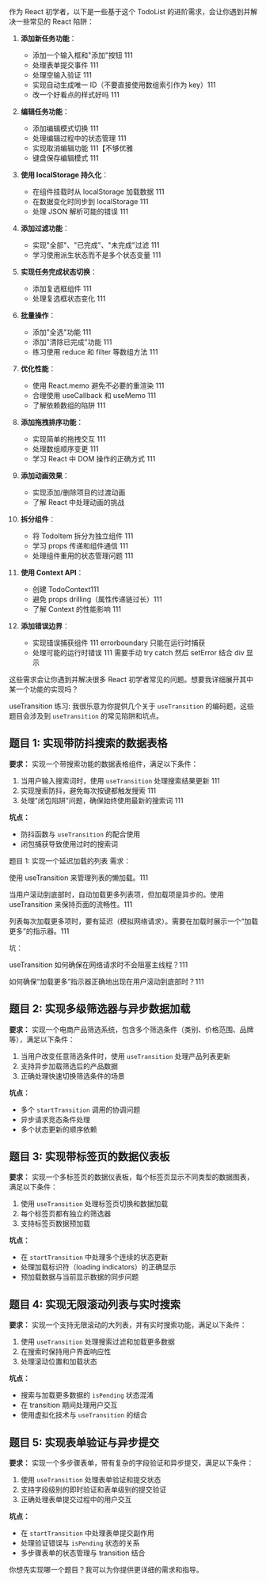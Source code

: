 作为 React 初学者，以下是一些基于这个 TodoList 的进阶需求，会让你遇到并解决一些常见的 React 陷阱：

1. **添加新任务功能**：

   - 添加一个输入框和"添加"按钮 111
   - 处理表单提交事件 111
   - 处理空输入验证 111
   - 实现自动生成唯一 ID（不要直接使用数组索引作为 key）111
   - 改一个好看点的样式好吗 111

2. **编辑任务功能**：

   - 添加编辑模式切换 111
   - 处理编辑过程中的状态管理 111
   - 实现取消编辑功能 111【不够优雅
   - 键盘保存编辑模式 111

3. **使用 localStorage 持久化**：

   - 在组件挂载时从 localStorage 加载数据 111
   - 在数据变化时同步到 localStorage 111
   - 处理 JSON 解析可能的错误 111

4. **添加过滤功能**：

   - 实现"全部"、"已完成"、"未完成"过滤 111
   - 学习使用派生状态而不是多个状态变量 111

5. **实现任务完成状态切换**：

   - 添加复选框组件 111
   - 处理复选框状态变化 111

6. **批量操作**：

   - 添加"全选"功能 111
   - 添加"清除已完成"功能 111
   - 练习使用 reduce 和 filter 等数组方法 111

7. **优化性能**：

   - 使用 React.memo 避免不必要的重渲染 111
   - 合理使用 useCallback 和 useMemo 111
   - 了解依赖数组的陷阱 111

8. **添加拖拽排序功能**：

   - 实现简单的拖拽交互 111
   - 处理数组顺序变更 111
   - 学习 React 中 DOM 操作的正确方式 111

9. **添加动画效果**：

   - 实现添加/删除项目的过渡动画
   - 了解 React 中处理动画的挑战

10. **拆分组件**：

    - 将 TodoItem 拆分为独立组件 111
    - 学习 props 传递和组件通信 111
    - 处理组件重用的状态管理问题 111

11. **使用 Context API**：

    - 创建 TodoContext111
    - 避免 props drilling（属性传递链过长）111
    - 了解 Context 的性能影响 111

12. **添加错误边界**：
    - 实现错误捕获组件 111 errorboundary 只能在运行时捕获
    - 处理可能的运行时错误 111 需要手动 try catch 然后 setError 结合 div 显示

这些需求会让你遇到并解决很多 React 初学者常见的问题。想要我详细展开其中某一个功能的实现吗？

useTransition 练习:
我很乐意为你提供几个关于 `useTransition` 的编码题，这些题目会涉及到 `useTransition` 的常见陷阱和坑点。

## 题目 1: 实现带防抖搜索的数据表格

**要求：**
实现一个带搜索功能的数据表格组件，满足以下条件：

1. 当用户输入搜索词时，使用 `useTransition` 处理搜索结果更新 111
2. 实现搜索防抖，避免每次按键都触发搜索 111
3. 处理"闭包陷阱"问题，确保始终使用最新的搜索词 111

**坑点：**

- 防抖函数与 `useTransition` 的配合使用
- 闭包捕获导致使用过时的搜索词

题目 1: 实现一个延迟加载的列表
需求：

使用 useTransition 来管理列表的懒加载。111

当用户滚动到底部时，自动加载更多列表项，但加载项是异步的。使用 useTransition 来保持页面的流畅性。111

列表每次加载更多项时，要有延迟（模拟网络请求）。需要在加载时展示一个“加载更多”的指示器。111

坑：

useTransition 如何确保在网络请求时不会阻塞主线程？111

如何确保“加载更多”指示器正确地出现在用户滚动到底部时？111

## 题目 2: 实现多级筛选器与异步数据加载

**要求：**
实现一个电商产品筛选系统，包含多个筛选条件（类别、价格范围、品牌等），满足以下条件：

1. 当用户改变任意筛选条件时，使用 `useTransition` 处理产品列表更新
2. 支持异步加载筛选后的产品数据
3. 正确处理快速切换筛选条件的场景

**坑点：**

- 多个 `startTransition` 调用的协调问题
- 异步请求竞态条件处理
- 多个状态更新的顺序依赖

## 题目 3: 实现带标签页的数据仪表板

**要求：**
实现一个多标签页的数据仪表板，每个标签页显示不同类型的数据图表，满足以下条件：

1. 使用 `useTransition` 处理标签页切换和数据加载
2. 每个标签页都有独立的筛选器
3. 支持标签页数据预加载

**坑点：**

- 在 `startTransition` 中处理多个连续的状态更新
- 处理加载标识符（loading indicators）的正确显示
- 预加载数据与当前显示数据的同步问题

## 题目 4: 实现无限滚动列表与实时搜索

**要求：**
实现一个支持无限滚动的大列表，并有实时搜索功能，满足以下条件：

1. 使用 `useTransition` 处理搜索过滤和加载更多数据
2. 在搜索时保持用户界面响应性
3. 处理滚动位置和加载状态

**坑点：**

- 搜索与加载更多数据的 `isPending` 状态混淆
- 在 transition 期间处理用户交互
- 使用虚拟化技术与 `useTransition` 的结合

## 题目 5: 实现表单验证与异步提交

**要求：**
实现一个多步骤表单，带有复杂的字段验证和异步提交，满足以下条件：

1. 使用 `useTransition` 处理表单验证和提交状态
2. 支持字段级别的即时验证和表单级别的提交验证
3. 正确处理表单提交过程中的用户交互

**坑点：**

- 在 `startTransition` 中处理表单提交副作用
- 处理验证错误与 `isPending` 状态的关系
- 多步骤表单的状态管理与 transition 结合

你想先实现哪一个题目？我可以为你提供更详细的需求和指导。
